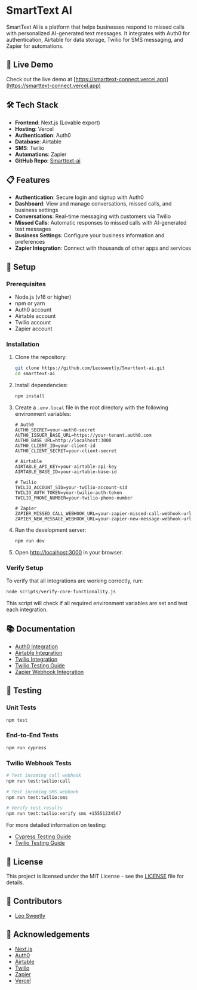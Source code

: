 # SmartText AI

SmartText AI is a platform that helps businesses respond to missed calls with personalized AI-generated text messages. It integrates with Auth0 for authentication, Airtable for data storage, Twilio for SMS messaging, and Zapier for automations.

## 🚀 Live Demo

Check out the live demo at [https://smarttext-connect.vercel.app](https://smarttext-connect.vercel.app)

## 🛠️ Tech Stack

- **Frontend**: Next.js (Lovable export)
- **Hosting**: Vercel
- **Authentication**: Auth0
- **Database**: Airtable
- **SMS**: Twilio
- **Automations**: Zapier
- **GitHub Repo**: [Smarttext-ai](https://github.com/Leosweetly/Smarttext-ai)

## 📋 Features

- **Authentication**: Secure login and signup with Auth0
- **Dashboard**: View and manage conversations, missed calls, and business settings
- **Conversations**: Real-time messaging with customers via Twilio
- **Missed Calls**: Automatic responses to missed calls with AI-generated text messages
- **Business Settings**: Configure your business information and preferences
- **Zapier Integration**: Connect with thousands of other apps and services

## 🔧 Setup

### Prerequisites

- Node.js (v16 or higher)
- npm or yarn
- Auth0 account
- Airtable account
- Twilio account
- Zapier account

### Installation

1. Clone the repository:
   ```bash
   git clone https://github.com/Leosweetly/Smarttext-ai.git
   cd smarttext-ai
   ```

2. Install dependencies:
   ```bash
   npm install
   ```

3. Create a `.env.local` file in the root directory with the following environment variables:

   ```
   # Auth0
   AUTH0_SECRET=your-auth0-secret
   AUTH0_ISSUER_BASE_URL=https://your-tenant.auth0.com
   AUTH0_BASE_URL=http://localhost:3000
   AUTH0_CLIENT_ID=your-client-id
   AUTH0_CLIENT_SECRET=your-client-secret

   # Airtable
   AIRTABLE_API_KEY=your-airtable-api-key
   AIRTABLE_BASE_ID=your-airtable-base-id

   # Twilio
   TWILIO_ACCOUNT_SID=your-twilio-account-sid
   TWILIO_AUTH_TOKEN=your-twilio-auth-token
   TWILIO_PHONE_NUMBER=your-twilio-phone-number

   # Zapier
   ZAPIER_MISSED_CALL_WEBHOOK_URL=your-zapier-missed-call-webhook-url
   ZAPIER_NEW_MESSAGE_WEBHOOK_URL=your-zapier-new-message-webhook-url
   ```

4. Run the development server:
   ```bash
   npm run dev
   ```

5. Open [http://localhost:3000](http://localhost:3000) in your browser.

### Verify Setup

To verify that all integrations are working correctly, run:

```bash
node scripts/verify-core-functionality.js
```

This script will check if all required environment variables are set and test each integration.

## 📚 Documentation

- [Auth0 Integration](AUTH0_INTEGRATION.md)
- [Airtable Integration](AIRTABLE_OAUTH.md)
- [Twilio Integration](TWILIO_INTEGRATION.md)
- [Twilio Testing Guide](TWILIO_TESTING.md)
- [Zapier Webhook Integration](ZAPIER_WEBHOOK_INTEGRATION.md)

## 🧪 Testing

### Unit Tests

```bash
npm test
```

### End-to-End Tests

```bash
npm run cypress
```

### Twilio Webhook Tests

```bash
# Test incoming call webhook
npm run test:twilio:call

# Test incoming SMS webhook
npm run test:twilio:sms

# Verify test results
npm run test:twilio:verify sms +15551234567
```

For more detailed information on testing:
- [Cypress Testing Guide](CYPRESS_TESTING.md)
- [Twilio Testing Guide](TWILIO_TESTING.md)

## 📝 License

This project is licensed under the MIT License - see the [LICENSE](LICENSE) file for details.

## 👥 Contributors

- [Leo Sweetly](https://github.com/Leosweetly)

## 🙏 Acknowledgements

- [Next.js](https://nextjs.org/)
- [Auth0](https://auth0.com/)
- [Airtable](https://airtable.com/)
- [Twilio](https://www.twilio.com/)
- [Zapier](https://zapier.com/)
- [Vercel](https://vercel.com/)
